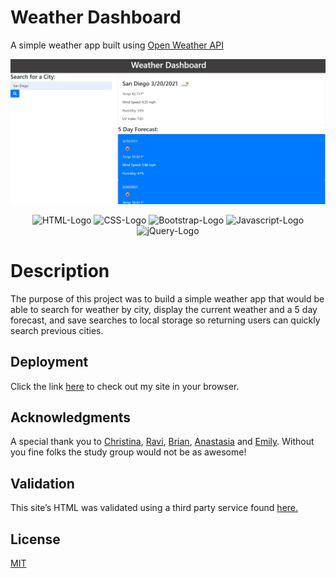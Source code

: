 # Weather Dashboard
A simple weather app built using [Open Weather API](https://openweathermap.org/)

<img src="./Assets/images/sc-for-readme.jpg" alt="Screenshot of working App"/>
<p align="center">
  <img src="https://img.shields.io/badge/html5%20-%23E34F26.svg?&style=for-the-badge&logo=html5&logoColor=white" alt="HTML-Logo">
  <img src="https://img.shields.io/badge/css3%20-%231572B6.svg?&style=for-the-badge&logo=css3&logoColor=white" alt="CSS-Logo">
  <img src="https://img.shields.io/badge/bootstrap%20-%23563D7C.svg?&style=for-the-badge&logo=bootstrap&logoColor=white" alt="Bootstrap-Logo">
  <img src="https://img.shields.io/badge/javascript%20-%23323330.svg?&style=for-the-badge&logo=javascript&logoColor=%23F7DF1E" alt="Javascript-Logo">
  <img src="https://img.shields.io/badge/jquery%20-%230769AD.svg?&style=for-the-badge&logo=jquery&logoColor=white" alt="jQuery-Logo">
</p>

# Description
The purpose of this project was to build a simple weather app that would be able to search for weather by city, display the current weather and a 5 day forecast, and save searches to local storage so returning users can quickly search previous cities.  

## Deployment
Click the link [here](https://dillonhoban.github.io/Weather_Dashboard/) to check out my site in your browser.

## Acknowledgments
A special thank you to [Christina](https://github.com/Christina2021), [Ravi](https://github.com/ravifindravicom), [Brian](https://github.com/btparker70), [Anastasia](https://github.com/anaiva27) and [Emily](https://github.com/ethomas22). Without you fine folks the study group would not be as awesome!

## Validation 
This site’s HTML was validated using a third party service found [here.](https://validator.w3.org/)

## License
[MIT](https://choosealicense.com/licenses/mit/)